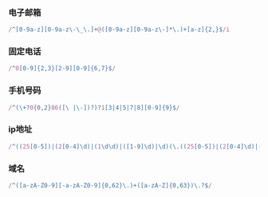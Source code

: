 ### 电子邮箱
``` javascript
/^[0-9a-z][0-9a-z\-\_\.]+@([0-9a-z][0-9a-z\-]*\.)+[a-z]{2,}$/i
```

### 固定电话
``` javascript
/^0[0-9]{2,3}[2-9][0-9]{6,7}$/
```

### 手机号码
``` javascript
/^(\+?0{0,2}86([\ |\-])?)?1[3|4|5|7|8][0-9]{9}$/
```

### ip地址
``` javascript
/^((25[0-5])|(2[0-4]\d)|(1\d\d)|([1-9]\d)|\d)(\.((25[0-5])|(2[0-4]\d)|(1\d\d)|([1-9]\d)|\d)){3}$/
```

### 域名
``` javascript
/^([a-zA-Z0-9][-a-zA-Z0-9]{0,62}\.)+([a-zA-Z]{0,63})\.?$/
```
